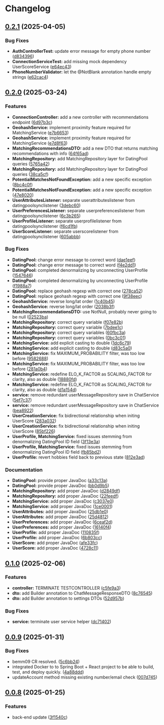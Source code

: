 # Changelog

## [0.2.1](https://github.com/K444RU/match-me/compare/back-end-0.2.0...back-end-0.2.1) (2025-04-05)


### Bug Fixes

* **AuthControllerTest:** update error message for empty phone number ([d834396](https://github.com/K444RU/match-me/commit/d834396d5964b12752a3befe174a98949d40e7bc))
* **ConnectionServiceTest:** add missing mock dependency UserScoreService ([e64ec43](https://github.com/K444RU/match-me/commit/e64ec43e583cc3cf83a80fbef3530b2b7b1067ba))
* **PhoneNumberValidator:** let the @NotBlank annotation handle empty strings ([e62cac4](https://github.com/K444RU/match-me/commit/e62cac400a9686ac2067964ba3e7c8a7d134bbbd))

## [0.2.0](https://github.com/K444RU/match-me/compare/back-end-0.1.0...back-end-0.2.0) (2025-03-24)


### Features

* **ConnectionController:** add a new controller with recommendations endpoint ([6d97b3c](https://github.com/K444RU/match-me/commit/6d97b3c1dd4a4597115549dbdc0f33b3326b8321))
* **GeohashService:** implement proximity feature required for MatchingService ([e7b6653](https://github.com/K444RU/match-me/commit/e7b665324b1250428ca1ea0376389a0e9707959f))
* **GeohashService:** implement proximity feature required for MatchingService ([e7d8f63](https://github.com/K444RU/match-me/commit/e7d8f633e6f36a7e4caed4066bdb224ffcd311fa))
* **MatchingRecommendationsDTO:** add a new DTO that returns matching recommendations with info ([64f65ad](https://github.com/K444RU/match-me/commit/64f65ad17ae9a2d8d59915ceb6fee451e1059a0f))
* **MatchingRepository:** add MatchingRepository layer for DatingPool queries ([5765a42](https://github.com/K444RU/match-me/commit/5765a429e785f61e3d0d4263de9776981a5bc97e))
* **MatchingRepository:** add MatchingRepository layer for DatingPool queries ([38ca5cf](https://github.com/K444RU/match-me/commit/38ca5cfa25d72bfb6583d96d9e16987a8b21ea02))
* **PotentialMatchesNotFoundException:** add a new specific exception ([8bc4c0f](https://github.com/K444RU/match-me/commit/8bc4c0f19f5e4312df50b2159f182b23d325602d))
* **PotentialMatchesNotFoundException:** add a new specific exception ([47e8020](https://github.com/K444RU/match-me/commit/47e8020aa3b0c56d7376b5b77e1aa04179015d58))
* **UserAttributesListener:** separate userattributeslistener from datingpoolsynclistener ([3debc60](https://github.com/K444RU/match-me/commit/3debc60bc5e0eec3e83ca976a213ee082eb7e9f4))
* **UserPreferencesListener:** separate userpreferenceslistener from datingpoolsynclistener ([6c3b265](https://github.com/K444RU/match-me/commit/6c3b265f46d7bf7c05cf1a534af47890bd915dc3))
* **UserProfileListener:** separate userprofilelistener from datingpoolsynclistener ([f6cd1fb](https://github.com/K444RU/match-me/commit/f6cd1fba400e97f77b27f958d212072000cb9417))
* **UserScoreListener:** separate userscorelistener from datingpoolsynclistener ([605abbb](https://github.com/K444RU/match-me/commit/605abbbfad8b84caced1de74794ba37edf764c64))


### Bug Fixes

* **DatingPool:** change error message to correct word ([dae1eef](https://github.com/K444RU/match-me/commit/dae1eefedef0cad906fdc3c71f0e202a4fb81e4b))
* **DatingPool:** change error message to correct word ([f4e2dd1](https://github.com/K444RU/match-me/commit/f4e2dd1de8302b37288d97fb33e02bf76713cb51))
* **DatingPool:** completed denormalizing by unconnecting UserProfile ([1547646](https://github.com/K444RU/match-me/commit/1547646bcfc5789b41f57f4e0aafbd23de4e0853))
* **DatingPool:** completed denormalizing by unconnecting UserProfile ([f1988a7](https://github.com/K444RU/match-me/commit/f1988a756f47a624b99a5e6b97d49ccc5fede616))
* **DatingPool:** replace geohash regexp with correct one ([278ca52](https://github.com/K444RU/match-me/commit/278ca52ec5f39bee19b0d44457a6caee32437e1f))
* **DatingPool:** replace geohash regexp with correct one ([9f38eec](https://github.com/K444RU/match-me/commit/9f38eec2d134ce9745de2c1460fdbcd3547e8e62))
* **GeohashService:** reverse long/lat order ([1c40b45](https://github.com/K444RU/match-me/commit/1c40b457b5099571343deb3f34a66ccd40790aba))
* **GeohashService:** reverse long/lat order ([2038b3f](https://github.com/K444RU/match-me/commit/2038b3fbb7b0b708314d8e2ce863a672193179f6))
* **MatchingRecommendationsDTO:** use NotNull, probably never going to be null ([02523ba](https://github.com/K444RU/match-me/commit/02523bae7a823ad0ba4b9a8f8600d10a226e5f0e))
* **MatchingRepository:** correct query variable ([f07e82b](https://github.com/K444RU/match-me/commit/f07e82b1d163d74ea4f9c51d0a22344bb97210b6))
* **MatchingRepository:** correct query variable ([7bdee1c](https://github.com/K444RU/match-me/commit/7bdee1c296aa126a2310227e514401db9c704f7a))
* **MatchingRepository:** correct query variables ([60fbc3a](https://github.com/K444RU/match-me/commit/60fbc3aba1c9f962087e5a99728784645de9833f))
* **MatchingRepository:** correct query variables ([0bc3c01](https://github.com/K444RU/match-me/commit/0bc3c014f8331087ea4ba8f87c038933720b8020))
* **MatchingService:** add explicit casting to double ([1dc6c79](https://github.com/K444RU/match-me/commit/1dc6c79af6dcdc7237903e7007aa73e7fe3dbb3c))
* **MatchingService:** add explicit casting to double ([d83c5a0](https://github.com/K444RU/match-me/commit/d83c5a0006053df29b17f96b0832400cd3e9b354))
* **MatchingService:** fix MAXIMUM_PROBABILITY filter, was too low before ([9582688](https://github.com/K444RU/match-me/commit/958268811d65bf12df57f2547c1a35344bf37a61))
* **MatchingService:** fix MAXIMUM_PROBABILITY filter, was too low before ([281a0b4](https://github.com/K444RU/match-me/commit/281a0b4dd9428125a708ff9f344166153584f769))
* **MatchingService:** redefine ELO_K_FACTOR as SCALING_FACTOR for clarity, also as double ([18880fd](https://github.com/K444RU/match-me/commit/18880fddc0b9b6af9c4c0d0f32a90105a5a02b6e))
* **MatchingService:** redefine ELO_K_FACTOR as SCALING_FACTOR for clarity, also as double ([d1a154d](https://github.com/K444RU/match-me/commit/d1a154d08b828055b75d7c8b6b51b0f7790df27e))
* **service:** remove redundant userMessageRepository save in ChatService ([5ef7c37](https://github.com/K444RU/match-me/commit/5ef7c378b32aa8b695cf260e096538d8d4905519))
* **service:** remove redundant userMessageRepository save in ChatService ([bea8922](https://github.com/K444RU/match-me/commit/bea8922063001ecf70299ef5e935e855ec42018e))
* **UserCreationService:** fix bidirectional relationship when initing UserScore ([283a032](https://github.com/K444RU/match-me/commit/283a0322fcc41bd10ec53149a4d610295fa56f85))
* **UserCreationService:** fix bidirectional relationship when initing UserScore ([85bf226](https://github.com/K444RU/match-me/commit/85bf226215dca3ec98d2fae9be015a8c0dad6d63))
* **UserProfile, MatchingService:** fixed issues stemming from denormalizing DatingPool ID field ([3f13e3a](https://github.com/K444RU/match-me/commit/3f13e3a6b2507cddab7a61983ee16a44080a6d24))
* **UserProfile, MatchingService:** fixed issues stemming from denormalizing DatingPool ID field ([fb85bd2](https://github.com/K444RU/match-me/commit/fb85bd263bdb2b61a08f31b7836faeb0f1ac1bd6))
* **UserProfile:** revert hobbies field back to previous state ([812e3ad](https://github.com/K444RU/match-me/commit/812e3adf5ce08951fbc0e1f588fbd3aa52e68a0f))


### Documentation

* **DatingPool:** provide proper JavaDoc ([a33c13a](https://github.com/K444RU/match-me/commit/a33c13a32a7ee93d5d5696afc9ba56ae5fa6be31))
* **DatingPool:** provide proper JavaDoc ([bb0d9b5](https://github.com/K444RU/match-me/commit/bb0d9b54ba6eb60509d316523b15a18312eb98cb))
* **MatchingRepository:** add proper JavaDoc ([d2849df](https://github.com/K444RU/match-me/commit/d2849df545296ddb4fc3b6cf2861e2be1251f3d5))
* **MatchingRepository:** add proper JavaDoc ([22feedf](https://github.com/K444RU/match-me/commit/22feedfa1b9fa5e65de340f2b1e5b9ef64300f9f))
* **MatchingService:** add proper JavaDoc ([c3037e0](https://github.com/K444RU/match-me/commit/c3037e0b0425cd6e7797352a7e651a9391fb304e))
* **MatchingService:** add proper JavaDoc ([1ce0001](https://github.com/K444RU/match-me/commit/1ce000160264be5aaf53692ade325e388e295fb3))
* **UserAttributes:** add proper JavaDoc ([25db1e0](https://github.com/K444RU/match-me/commit/25db1e04a4a92df53a2a42e4bac5e803d49f4384))
* **UserAttributes:** add proper JavaDoc ([25d4812](https://github.com/K444RU/match-me/commit/25d4812dfce6a14ed89236086c81ee5b43a969fc))
* **UserPreferences:** add proper JavaDoc ([6ceaf2d](https://github.com/K444RU/match-me/commit/6ceaf2d21c32bbc865e4b82aa896349bff3d965f))
* **UserPreferences:** add proper JavaDoc ([16140f4](https://github.com/K444RU/match-me/commit/16140f4a8eba89dafa9c000a1e695c87a45f9d53))
* **UserProfile:** add proper JavaDoc ([110835f](https://github.com/K444RU/match-me/commit/110835f87c7c3b5574ab32262d959cb986b3db21))
* **UserProfile:** add proper JavaDoc ([6b803cc](https://github.com/K444RU/match-me/commit/6b803cc89d9abfaa7418df1c88f5c1ea83407a7e))
* **UserScore:** add proper JavaDoc ([afe33fc](https://github.com/K444RU/match-me/commit/afe33fce103dcff35acde7e363aab467eecec00a))
* **UserScore:** add proper JavaDoc ([4728c11](https://github.com/K444RU/match-me/commit/4728c11b942e532620190ab9896e4f7599df8a93))

## [0.1.0](https://github.com/karlromets/match-me/compare/back-end-0.0.9...back-end-0.1.0) (2025-02-06)


### Features

* **controller:** TERMINATE TESTCONTROLLER ([c5fe9a3](https://github.com/karlromets/match-me/commit/c5fe9a3831e515f8d166bcd9aff6490f4919006b))
* **dto:** add Builder annotation to ChatMessageResponseDTO ([8c76545](https://github.com/karlromets/match-me/commit/8c765450992fbe15ed5117ac6c7e9378eabf070c))
* **dto:** add Builder annotation to settings DTOs ([52d957b](https://github.com/karlromets/match-me/commit/52d957b2b14c34afebe538518ae1a31372dd92ef))


### Bug Fixes

* **service:** terminate user service helper ([dc71402](https://github.com/karlromets/match-me/commit/dc71402bf100a39ac3c6399f1a32a40be8a5d732))

## [0.0.9](https://github.com/karlromets/match-me/compare/back-end-0.0.8...back-end-0.0.9) (2025-01-31)


### Bug Fixes

* bemm09 CR resolved. ([5c6bb24](https://github.com/karlromets/match-me/commit/5c6bb24c89bbfd79e0c56da7c933498e2d5f5f9b))
* integrated Docker to to Spring Boot + React project to be able to build, test, and deploy quickly. ([4a88ddd](https://github.com/karlromets/match-me/commit/4a88dddcd06473366d42fa2a34b395546bc6aeef))
* updateAccount method missing existing number/email check ([007d745](https://github.com/karlromets/match-me/commit/007d745ce63eff0ff5efa6a35ea2217cedc6e641))

## [0.0.8](https://github.com/karlromets/match-me/compare/back-end-v0.0.8...back-end-0.0.8) (2025-01-25)


### Features

* back-end update ([3f1540c](https://github.com/karlromets/match-me/commit/3f1540ca59404165a8896471d29058ca20e3dd0b))
